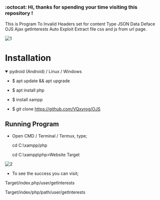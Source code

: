 ##
### :octocat: Hi, thanks for spending your time visiting this repository !

<p>                                                                              This is Program To Invalid Headers set for content Type JSON Data
Deface OJS Ajax getInterests Auto Exploit
Extract file css and js from url page.
</p>

![1](https://user-images.githubusercontent.com/82809095/118361180-57fef700-b5b4-11eb-94fa-c65a35e96af9.jpg)

# Installation
<details open>
<summary> pydroid (Android) / Linux / Windows</summary>


- $ apt update && apt upgrade


- $ apt install php


- $ install xampp


- $ git clone https://github.com/VQxyrog/OJS


## Running Program

- Open CMD / Terminal / Termux, type;

  cd C:\xampp/php

  cd C:\xampp\php>Website Target

![2](https://user-images.githubusercontent.com/82809095/118361083-f474c980-b5b3-11eb-87cc-d6fff1211d0b.jpg)



-  To see the success you can visit;

  Target/index.php/user/getlnterests

  Target/index/php/path/user/getlnterests

